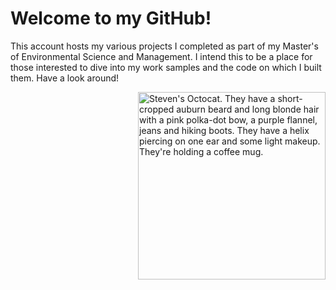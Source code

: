 # Welcome to my GitHub! 
 This account hosts my various projects I completed as part of my Master's of Environmental Science and Management. I intend this to be a place for those interested to dive into my work samples and the code on which I built them. Have a look around!
 
 <img align="right" alt="Steven's Octocat. They have a short-cropped auburn beard and long blonde hair with a pink polka-dot bow, a purple flannel, jeans and hiking boots. They have a helix piercing on one ear and some light makeup. They're holding a coffee mug." src="https://i.imgur.com/i2guTrD.png" width = "300" style="max-width: 100%;" >

